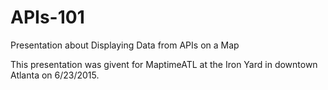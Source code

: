 # APIs-101
Presentation about Displaying Data from APIs on a Map

This presentation was givent for MaptimeATL at the Iron Yard in downtown Atlanta on 6/23/2015. 
